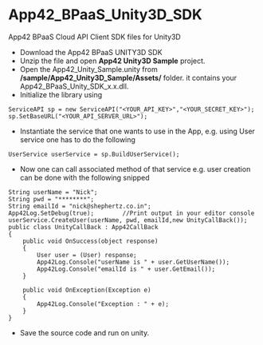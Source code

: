 App42_BPaaS_Unity3D_SDK
========================

App42 BPaaS Cloud API Client SDK files for Unity3D 

- Download the App42 BPaaS UNITY3D SDK
- Unzip the file and open **App42 Unity3D Sample** project.
- Open the App42_Unity_Sample.unity from  **/sample/App42_Unity3D_Sample/Assets/** folder. it contains your App42_BPaaS_Unity_SDK_x.x.dll.
- Initialize the library using
```
ServiceAPI sp = new ServiceAPI("<YOUR_API_KEY>","<YOUR_SECRET_KEY>");
sp.SetBaseURL("<YOUR_API_SERVER_URL>");
```
- Instantiate the service that one wants to use in the App, e.g. using User service one has to do the following
```
UserService userService = sp.BuildUserService();
```

- Now one can call associated method of that service e.g. user creation can be done with the following snipped

```
String userName = "Nick";
String pwd = "********";
String emailId = "nick@shephertz.co.in";
App42Log.SetDebug(true);		//Print output in your editor console
userService.CreateUser(userName, pwd, emailId,new UnityCallBack()); 
public class UnityCallBack : App42CallBack
{
	public void OnSuccess(object response)
	{
		User user = (User) response;
		App42Log.Console("userName is " + user.GetUserName());
		App42Log.Console("emailId is " + user.GetEmail()); 
	}

	public void OnException(Exception e)
	{
		App42Log.Console("Exception : " + e);
	}
}
```

- Save the source code and run on unity.
